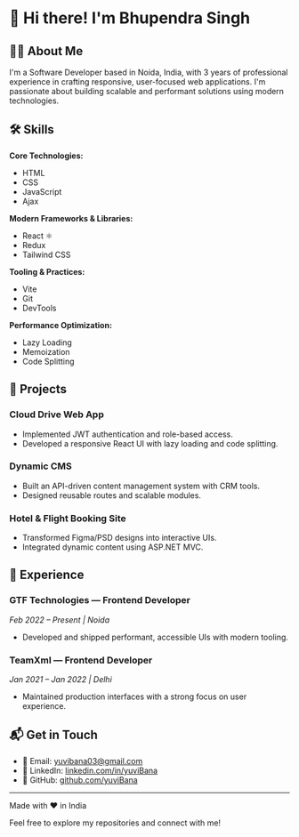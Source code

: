 # 👋 Hi there! I'm Bhupendra Singh

## 🧑‍💻 About Me

I'm a Software Developer based in Noida, India, with 3 years of professional experience in crafting responsive, user-focused web applications. I'm passionate about building scalable and performant solutions using modern technologies.

## 🛠️ Skills

**Core Technologies:**

- HTML
- CSS
- JavaScript
- Ajax

**Modern Frameworks & Libraries:**

- React ⚛️
- Redux
- Tailwind CSS

**Tooling & Practices:**

- Vite
- Git
- DevTools

**Performance Optimization:**

- Lazy Loading
- Memoization
- Code Splitting

## 🚀 Projects

### Cloud Drive Web App

- Implemented JWT authentication and role-based access.
- Developed a responsive React UI with lazy loading and code splitting.

### Dynamic CMS

- Built an API-driven content management system with CRM tools.
- Designed reusable routes and scalable modules.

### Hotel & Flight Booking Site

- Transformed Figma/PSD designs into interactive UIs.
- Integrated dynamic content using ASP.NET MVC.

## 💼 Experience

### GTF Technologies — Frontend Developer

*Feb 2022 – Present | Noida*

- Developed and shipped performant, accessible UIs with modern tooling.

### TeamXml — Frontend Developer

*Jan 2021 – Jan 2022 | Delhi*

- Maintained production interfaces with a strong focus on user experience.

## 📬 Get in Touch

- 📧 Email: [yuvibana03@gmail.com](mailto:yuvibana03@gmail.com)
- 🔗 LinkedIn: [linkedin.com/in/yuviBana](https://www.linkedin.com/in/yuviBana)
- 🐙 GitHub: [github.com/yuviBana](https://github.com/yuviBana)

---

Made with ❤️ in India

Feel free to explore my repositories and connect with me!
